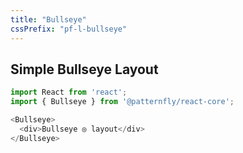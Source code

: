 ```yaml
---
title: "Bullseye"
cssPrefix: "pf-l-bullseye"
---
```

## Simple Bullseye Layout
```js
import React from 'react';
import { Bullseye } from '@patternfly/react-core';

<Bullseye>
  <div>Bullseye ◎ layout</div>
</Bullseye>
```